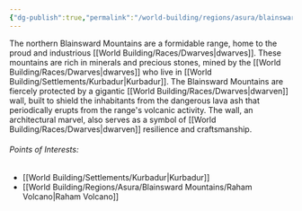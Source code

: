 ```yaml
---
{"dg-publish":true,"permalink":"/world-building/regions/asura/blainsward-mountains/blainsward-mountains/"}
---
```


The northern Blainsward Mountains are a formidable range, home to the proud and industrious [[World Building/Races/Dwarves\|dwarves]]. These mountains are rich in minerals and precious stones, mined by the [[World Building/Races/Dwarves\|dwarves]] who live in [[World Building/Settlements/Kurbadur\|Kurbadur]]. The Blainsward Mountains are fiercely protected by a gigantic [[World Building/Races/Dwarves\|dwarven]] wall, built to shield the inhabitants from the dangerous lava ash that periodically erupts from the range's volcanic activity. The wall, an architectural marvel, also serves as a symbol of [[World Building/Races/Dwarves\|dwarven]] resilience and craftsmanship.

###### Points of Interests:
- [[World Building/Settlements/Kurbadur\|Kurbadur]]
- [[World Building/Regions/Asura/Blainsward Mountains/Raham Volcano\|Raham Volcano]]
